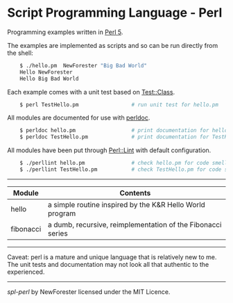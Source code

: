 <!-- spl-perl by NewForester:  programming examples in Perl 5 -->

# Script Programming Language - Perl

Programming examples written in [Perl 5](https://en.wikipedia.org/wiki/Perl).

The examples are implemented as scripts and so can be run directly from the shell:

```bash
    $ ./hello.pm  NewForester "Big Bad World"
    Hello NewForester
    Hello Big Bad World
```

Each example comes with a unit test based on [Test::Class](http://search.cpan.org/~ether/Test-Class-0.50/lib/Test/Class.pm).

```bash
    $ perl TestHello.pm                 # run unit test for hello.pm
```

All modules are documented for use with [perldoc](http://perldoc.co.uk/perldoc.html).

```bash
    $ perldoc hello.pm                  # print documentation for hello.pm
    $ perldoc TestHello.pm              # print documentation for TestHello.pm
```

All modules have been put through [Perl::Lint](https://www.perllint.org/) with default configuration.

```bash
    $ ./perllint hello.pm               # check hello.pm for code smells
    $ ./perllint TestHello.pm           # check TestHello.pm for code smells
```

---

Module    | Contents
------    | --------
hello     | a simple routine inspired by the K&R Hello World program
fibonacci | a dumb, recursive, reimplementation of the Fibonacci series

---

Caveat:  perl is a mature and unique language that is relatively new to me.
The unit tests and documentation may not look all that authentic to the experienced.

---

*spl-perl* by NewForester licensed under the MIT Licence.

<!-- EOF -->
